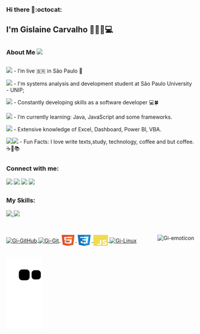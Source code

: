 

### Hi there 👋:octocat:
## I'm Gislaine Carvalho :sassy_woman::four_leaf_clover::computer:
##



### About Me <img src="https://github.com/TheDudeThatCode/TheDudeThatCode/blob/master/Assets/hmm.gif" width="30px">

##

<img src="https://github.com/TheDudeThatCode/TheDudeThatCode/blob/master/Assets/powerup.gif" width="30px"> - I’m live 🇧🇷 in São Paulo :office:

<img src="https://github.com/TheDudeThatCode/TheDudeThatCode/blob/master/Assets/Rocket.gif" width="30px">  - I'm systems analysis and development student at São Paulo University - UNIP;

<img src="https://github.com/TheDudeThatCode/TheDudeThatCode/blob/master/Assets/Developer.gif" width="40px"> - Constantly developing skills as a software developer :computer::four_leaf_clover:

<img src="https://github.com/TheDudeThatCode/TheDudeThatCode/blob/master/Assets/Rocket.gif" width="30px">  - I’m currently learning: Java, JavaScript and some frameworks.

<img src="https://github.com/TheDudeThatCode/TheDudeThatCode/blob/master/Assets/Developer.gif" width="40px"> - Extensive knowledge of Excel, Dashboard, Power BI, VBA.

<img src="https://github.com/TheDudeThatCode/TheDudeThatCode/blob/master/Assets/gandalf_parrot.gif" width="30px"><img src="https://github.com/TheDudeThatCode/TheDudeThatCode/blob/master/Assets/gandalf_parrot.gif" width="30px"> - Fun Facts: I love write texts,study, technology, coffee and but coffee.:coffee::rocket::books:



##

### Connect with me:

<div> 
<a href="https://www.instagram.com/gika.silva.360/" target="_blank"><img src="https://img.shields.io/badge/-Instagram-%23E4405F?style=for-the-badge&logo=instagram&logoColor=white" target="_blank"></a>
<a href="www.facebook.com/gika.silva.560" target="_blank"><img src="https://img.shields.io/badge/Facebook-7289DA?style=for-the-badge&logo=facebook&logoColor=white" target="_blank"></a> 
  <a href = "mailto:gikacarvalho85@hotmail.com"><img src="https://img.shields.io/badge/-Outlook-%23333?style=for-the-badge&logo=outlook&logoColor=white" target="_blank"></a>
  <a href="www.linkedin.com/in/gislaine-carvalho-da-silva-040ab61a4/" target="_blank"><img src="https://img.shields.io/badge/-LinkedIn-%230077B5?style=for-the-badge&logo=linkedin&logoColor=white" target="_blank"></a> 
  
##
  
### My Skills:
  
  
<div>
  <a href="https://github.com/GiVicking">
  <img height="180em" src="https://github-readme-stats.vercel.app/api?username=givicking&show_icons=true&theme=jolly&include_all_commits=true&count_private=true"/>
  <img height="150em" src="https://github-readme-stats.vercel.app/api/top-langs/?username=givicking&layout=compact&langs_count=16&theme=jolly"/>
</div>
  
 ##
  
<div style="display: inline_block"><br>
  
  <img align="center" alt="Gi-GitHub" height="30" width="40" src="https://cdn.jsdelivr.net/gh/devicons/devicon/icons/github/github-original-wordmark.svg">
  <img align="center" alt="Gi-Git" height="30" width="40" src="https://cdn.jsdelivr.net/gh/devicons/devicon/icons/git/git-original-wordmark.svg">
  <img align="center" alt="Gi-HTML" height="30" width="40" src="https://raw.githubusercontent.com/devicons/devicon/master/icons/html5/html5-original.svg">
  <img align="center" alt="Gi-CSS" height="30" width="40" src="https://raw.githubusercontent.com/devicons/devicon/master/icons/css3/css3-original.svg">
  <img align="center" alt="Gi-Js" height="30" width="40" src="https://raw.githubusercontent.com/devicons/devicon/master/icons/javascript/javascript-plain.svg">       <img align="center" alt="Gi-Linux" height="30" width="40" src="https://cdn.jsdelivr.net/gh/devicons/devicon/icons/linux/linux-original.svg">
    <img align="right" alt="Gi-emoticon" height="100" width="100" src="https://media4.giphy.com/media/xThtajcBdOkFupaZyg/giphy.gif?cid=ecf05e479dzkjnt2j769rk2u58jdderzafjhg391md01zpph&rid=giphy.gif&ct=s">
  
  ##
 
  ![Snake animation](https://github.com/rafaballerini/rafaballerini/blob/output/github-contribution-grid-snake.svg)
 
<g id="layer102" fill="#102828" stroke="none">
</g>


